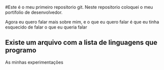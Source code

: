 #Este é o meu primeiro repositorio git.
Neste repositorio coloquei o meu portifolio de desenvolvedor.

Agora eu quero falar mais sobre mim, e o que eu quero falar é que 
eu tinha esquecido de falar o que eu queria falar

## Existe um arquivo com a lista de linguagens que programo

As minhas experimentações 
